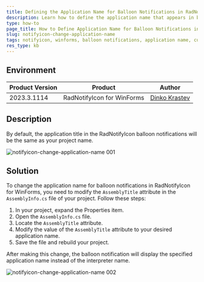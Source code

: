 ```yaml
---
title: Defining the Application Name for Balloon Notifications in RadNotifyIcon for WinForms
description: Learn how to define the application name that appears in balloon notifications using RadNotifyIcon for WinForms.
type: how-to
page_title: How to Define Application Name for Balloon Notifications in RadNotifyIcon for WinForms
slug: notifyicon-change-application-name
tags: notifyicon, winforms, balloon notifications, application name, customize, assemblyinfo
res_type: kb
---
```


## Environment

|Product Version|Product|Author|
|----|----|----|
|2023.3.1114|RadNotifyIcon for WinForms|[Dinko Krastev](https://www.telerik.com/blogs/author/dinko-krastev)|

## Description

By default, the application title in the RadNotifyIcon balloon notifications will be the same as your project name.

![notifyicon-change-application-name 001](images/notifyicon-change-application-name_1.png)

## Solution

To change the application name for balloon notifications in RadNotifyIcon for WinForms, you need to modify the `AssemblyTitle` attribute in the `AssemblyInfo.cs` file of your project. Follow these steps:

1. In your project, expand the Properties item.
2. Open the `AssemblyInfo.cs` file.
3. Locate the `AssemblyTitle` attribute.
4. Modify the value of the `AssemblyTitle` attribute to your desired application name.
5. Save the file and rebuild your project.

After making this change, the balloon notification will display the specified application name instead of the interpreter name.

![notifyicon-change-application-name 002](images/notifyicon-change-application-name_2.png)

